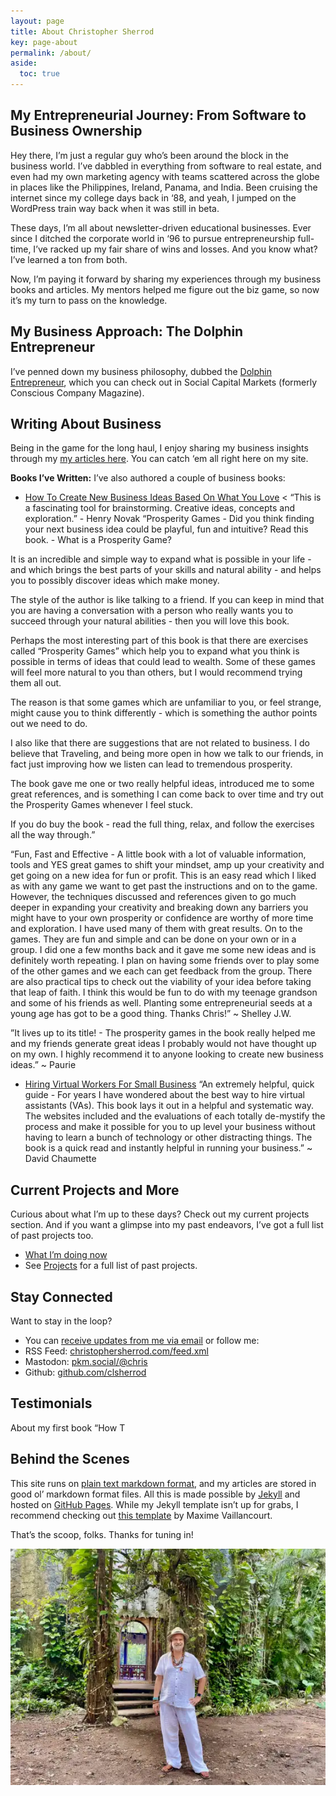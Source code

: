 ```yaml
---
layout: page
title: About Christopher Sherrod
key: page-about
permalink: /about/
aside:
  toc: true
---
```

## My Entrepreneurial Journey: From Software to Business Ownership
Hey there, I’m just a regular guy who’s been around the block in the business world. I’ve dabbled in everything from software to real estate, and even had my own marketing agency with teams scattered across the globe in places like the Philippines, Ireland, Panama, and India. Been cruising the internet since my college days back in ‘88, and yeah, I jumped on the WordPress train way back when it was still in beta.

These days, I’m all about newsletter-driven educational businesses. Ever since I ditched the corporate world in ‘96 to pursue entrepreneurship full-time, I’ve racked up my fair share of wins and losses. And you know what? I’ve learned a ton from both.

Now, I’m paying it forward by sharing my experiences through my business books and articles. My mentors helped me figure out the biz game, so now it’s my turn to pass on the knowledge.

## My Business Approach: The Dolphin Entrepreneur
I’ve penned down my business philosophy, dubbed the [Dolphin Entrepreneur](https://socapglobal.com/2017/08/forget-shark-tank-dolphin-entrepreneur-instead/), which you can check out in Social Capital Markets (formerly Conscious Company Magazine).

## Writing About Business
Being in the game for the long haul, I enjoy sharing my business insights through my [my articles here](https://christophersherrod.com/archive/). You can catch ‘em all right here on my site.

**Books I’ve Written:**
I’ve also authored a couple of business books:
- [How To Create New Business Ideas Based On What You Love](https://amzn.to/3oZlRrW)
< “This is a fascinating tool for brainstorming.  Creative ideas, concepts and exploration.” - Henry Novak
“Prosperity Games - Did you think finding your next business idea could be playful, fun and intuitive? Read this book. - What is a Prosperity Game?

It is an incredible and simple way to expand what is possible in your life - and which brings the best parts of your skills and natural ability - and helps you to possibly discover ideas which make money.

The style of the author is like talking to a friend. If you can keep in mind that you are having a conversation with a person who really wants you to succeed through your natural abilities - then you will love this book.

Perhaps the most interesting part of this book is that there are exercises called “Prosperity Games” which help you to expand what you think is possible in terms of ideas that could lead to wealth. Some of these games will feel more natural to you than others, but I would recommend trying them all out.

The reason is that some games which are unfamiliar to you, or feel strange, might cause you to think differently - which is something the author points out we need to do.

I also like that there are suggestions that are not related to business. I do believe that Traveling, and being more open in how we talk to our friends, in fact just improving how we listen can lead to tremendous prosperity.

The book gave me one or two really helpful ideas, introduced me to some great references, and is something I can come back to over time and try out the Prosperity Games whenever I feel stuck.

If you do buy the book - read the full thing, relax, and follow the exercises all the way through.”

“Fun, Fast and Effective - A little book with a lot of valuable information, tools and YES great games to shift your mindset, amp up your creativity and get going on a new idea for fun or profit. This is an easy read which I liked as with any game we want to get past the instructions and on to the game. However, the techniques discussed and references given to go much deeper in expanding your creativity and breaking down any barriers you might have to your own prosperity or confidence are worthy of more time and exploration. I have used many of them with great results.
On to the games. They are fun and simple and can be done on your own or in a group. I did one a few months back and it gave me some new ideas and is definitely worth repeating. I plan on having some friends over to play some of the other games and we each can get feedback from the group.
There are also practical tips to check out the viability of your idea before taking that leap of faith. I think this would be fun to do with my teenage grandson and some of his friends as well. Planting some entrepreneurial seeds at a young age has got to be a good thing.
Thanks Chris!” ~ 	Shelley J.W.

”It lives up to its title! - The prosperity games in the book really helped me and my friends generate great ideas I probably would not have thought up on my own. I highly recommend it to anyone looking to create new business ideas.” ~ Paurie

- [Hiring Virtual Workers For Small Business](https://amzn.to/2FvAxx9)
“An extremely helpful, quick guide - For years I have wondered about the best way to hire virtual assistants (VAs). This book lays it out in a helpful and systematic way. The websites included and the evaluations of each totally de-mystify the process and make it possible for you to up level your business without having to learn a bunch of technology or other distracting things. The book is a quick read and instantly helpful in running your business.” ~ David Chaumette

## Current Projects and More
Curious about what I’m up to these days? Check out my current projects section. And if you want a glimpse into my past endeavors, I’ve got a full list of past projects too.
- [What I’m doing now](https://christophersherrod.com/now/)
- See [Projects](https://christophersherrod.com/projects) for a full list of past projects.

## Stay Connected
Want to stay in the loop?
- You can [receive updates from me via email](https://christophersherrod.com/newsletter/) or follow me:
- RSS Feed: [christophersherrod.com/feed.xml](https://christophersherrod.com/feed.xml)
- Mastodon: [pkm.social/@chris](https://pkm.social/@chris)
- Github: [github.com/clsherrod](https://github.com/clsherrod)

## Testimonials
About my first book “How T
## Behind the Scenes
This site runs on [plain text markdown format](https://en.wikipedia.org/wiki/Markdown), and my articles are stored in good ol’ markdown format files. All this is made possible by [Jekyll](https://jekyllrb.com/) and hosted on [GitHub Pages](https://pages.github.com). While my Jekyll template isn’t up for grabs, I recommend checking out [this template](https://github.com/maximevaillancourt/digital-garden-jekyll-template)  by Maxime Vaillancourt.

That’s the scoop, folks. Thanks for tuning in!

![image-center](/assets/images/about-chris.webp)